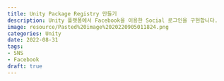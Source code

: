 ```yaml
---
title: Unity Package Registry 만들기
description: Unity 플랫폼에서 Facebook을 이용한 Social 로그인을 구현합니다.
image: resource/Pasted%20image%2020220905011824.png
categories: Unity 
date: 2022-08-31
tags:
- SNS
- Facebook
draft: true
---
```

